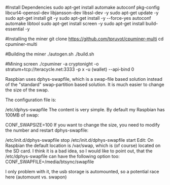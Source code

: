 #Install Dependencies
sudo apt-get install automake autoconf pkg-config libcurl4-openssl-dev libjansson-dev libssl-dev -y 
sudo apt-get update -y
sudo apt-get install git -y
sudo apt-get install -y --force-yes autoconf automake libtool
sudo apt-get install screen -y
sudo apt-get install build-essential -y

#Installing the miner
git clone https://github.com/tpruvot/cpuminer-multi
cd cpuminer-multi

#Building the miner
./autogen.sh
./build.sh

#Mining
screen ./cpuminer -a cryptonight -o stratum+tcp://teracycle.net:3333 -p x -u (wallet)  --api-bind 0

Raspbian uses dphys-swapfile, which is a swap-file based solution instead of the "standard" swap-partition based solution. It is much easier to change the size of the swap.

The configuration file is:

/etc/dphys-swapfile 
The content is very simple. By default my Raspbian has 100MB of swap:

CONF_SWAPSIZE=100
If you want to change the size, you need to modify the number and restart dphys-swapfile:

/etc/init.d/dphys-swapfile stop
/etc/init.d/dphys-swapfile start
Edit: On Raspbian the default location is /var/swap, which is (of course) located on the SD card. I think it is a bad idea, so I would like to point out, that the /etc/dphys-swapfile can have the following option too: CONF_SWAPFILE=/media/btsync/swapfile

I only problem with it, the usb storage is automounted, so a potential race here (automount vs. swapon)